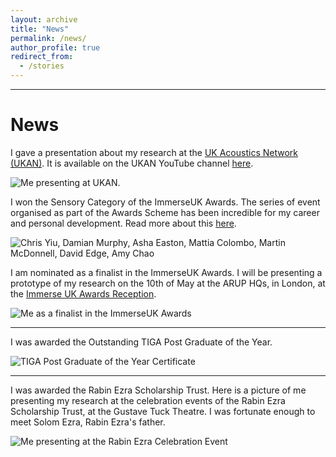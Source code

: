```yaml
---
layout: archive
title: "News"
permalink: /news/
author_profile: true
redirect_from:
  - /stories
---
```


--- 

News
======

I gave a presentation about my research at the [UK Acoustics Network (UKAN)](https://acoustics.ac.uk/). It is available on the UKAN YouTube channel [here](https://youtu.be/xM7XXmOCj78?si=45TSQiwMVpeHkzdd&t=2510).

<div class="page-container">
  <div class="image-container">
      <img src="{{ base_path }}/images/news-ukan.jpg" alt="Me presenting at UKAN." >
      <!-- Add more images as needed -->
  </div>
</div>

I won the Sensory Category of the ImmerseUK Awards. The series of event organised as part of the Awards Scheme has been incredible for my career and personal development. Read more about this [here](https://www.immerseuk.org/news/immerse-awards-2023-winners-announced/).

<div class="page-container">
  <div class="image-container">
      <img src="{{ base_path }}/images/immerse_uk.jpg" alt="Chris Yiu, Damian Murphy, Asha Easton, Mattia Colombo, Martin McDonnell, David Edge, Amy Chao" >
      <!-- Add more images as needed -->
  </div>
</div>

I am nominated as a finalist in the ImmerseUK Awards. I will be presenting a prototype of my research on the 10th of May at the ARUP HQs, in London, at the [Immerse UK Awards Reception](https://iuk.ktn-uk.org/events/immerse-uk-awards-reception/).

<div class="page-container">
  <div class="image-container">
      <img src="{{ base_path }}/images/immerse_finalist.jpg" alt="Me as a finalist in the ImmerseUK Awards" >
      <!-- Add more images as needed -->
  </div>
</div>

---

I was awarded the Outstanding TIGA Post Graduate of the Year.

<div class="page-container">
  <div class="image-container">
      <img src="{{ base_path }}/images/TIGA.jpg" alt="TIGA Post Graduate of the Year Certificate" >
      <!-- Add more images as needed -->
  </div>
</div>

--- 

I was awarded the Rabin Ezra Scholarship Trust.
Here is a picture of me presenting my research at the celebration events of the Rabin Ezra Scholarship Trust, at the Gustave Tuck Theatre. I was fortunate enough to meet Solom Ezra, Rabin Ezra's father.

<div class="page-container">
  <div class="image-container">
      <img src="{{ base_path }}/images/ezra.jpg" alt="Me presenting at the Rabin Ezra Celebration Event" >
      <!-- Add more images as needed -->
  </div>
</div>